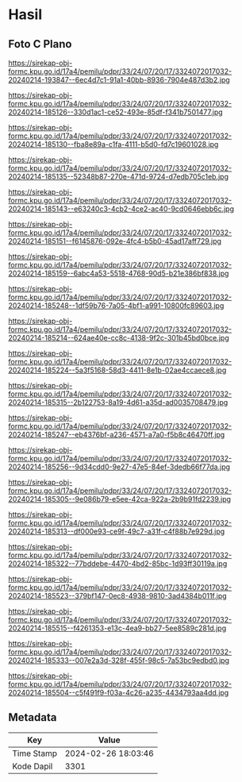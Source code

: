 # Hasil

## Foto C Plano

https://sirekap-obj-formc.kpu.go.id/17a4/pemilu/pdpr/33/24/07/20/17/3324072017032-20240214-193847--6ec4d7c1-91a1-40bb-8936-7904e487d3b2.jpg

https://sirekap-obj-formc.kpu.go.id/17a4/pemilu/pdpr/33/24/07/20/17/3324072017032-20240214-185126--330d1ac1-ce52-493e-85df-f341b7501477.jpg

https://sirekap-obj-formc.kpu.go.id/17a4/pemilu/pdpr/33/24/07/20/17/3324072017032-20240214-185130--fba8e89a-c1fa-4111-b5d0-fd7c19601028.jpg

https://sirekap-obj-formc.kpu.go.id/17a4/pemilu/pdpr/33/24/07/20/17/3324072017032-20240214-185135--52348b87-270e-471d-9724-d7edb705c1eb.jpg

https://sirekap-obj-formc.kpu.go.id/17a4/pemilu/pdpr/33/24/07/20/17/3324072017032-20240214-185143--e63240c3-4cb2-4ce2-ac40-9cd0646ebb6c.jpg

https://sirekap-obj-formc.kpu.go.id/17a4/pemilu/pdpr/33/24/07/20/17/3324072017032-20240214-185151--f6145876-092e-4fc4-b5b0-45ad17aff729.jpg

https://sirekap-obj-formc.kpu.go.id/17a4/pemilu/pdpr/33/24/07/20/17/3324072017032-20240214-185159--6abc4a53-5518-4768-90d5-b21e386bf838.jpg

https://sirekap-obj-formc.kpu.go.id/17a4/pemilu/pdpr/33/24/07/20/17/3324072017032-20240214-185248--1df59b76-7a05-4bf1-a991-10800fc89603.jpg

https://sirekap-obj-formc.kpu.go.id/17a4/pemilu/pdpr/33/24/07/20/17/3324072017032-20240214-185214--624ae40e-cc8c-4138-9f2c-301b45bd0bce.jpg

https://sirekap-obj-formc.kpu.go.id/17a4/pemilu/pdpr/33/24/07/20/17/3324072017032-20240214-185224--5a3f5168-58d3-4411-8e1b-02ae4ccaece8.jpg

https://sirekap-obj-formc.kpu.go.id/17a4/pemilu/pdpr/33/24/07/20/17/3324072017032-20240214-185315--2b122753-8a19-4d61-a35d-ad0035708479.jpg

https://sirekap-obj-formc.kpu.go.id/17a4/pemilu/pdpr/33/24/07/20/17/3324072017032-20240214-185247--eb4376bf-a236-4571-a7a0-f5b8c46470ff.jpg

https://sirekap-obj-formc.kpu.go.id/17a4/pemilu/pdpr/33/24/07/20/17/3324072017032-20240214-185256--9d34cdd0-9e27-47e5-84ef-3dedb66f77da.jpg

https://sirekap-obj-formc.kpu.go.id/17a4/pemilu/pdpr/33/24/07/20/17/3324072017032-20240214-185305--9e086b79-e5ee-42ca-922a-2b9b91fd2239.jpg

https://sirekap-obj-formc.kpu.go.id/17a4/pemilu/pdpr/33/24/07/20/17/3324072017032-20240214-185313--df000e93-ce9f-49c7-a31f-c4f88b7e929d.jpg

https://sirekap-obj-formc.kpu.go.id/17a4/pemilu/pdpr/33/24/07/20/17/3324072017032-20240214-185322--77bddebe-4470-4bd2-85bc-1d93ff30119a.jpg

https://sirekap-obj-formc.kpu.go.id/17a4/pemilu/pdpr/33/24/07/20/17/3324072017032-20240214-185523--379bf147-0ec8-4938-9810-3ad4384b011f.jpg

https://sirekap-obj-formc.kpu.go.id/17a4/pemilu/pdpr/33/24/07/20/17/3324072017032-20240214-185515--f4261353-e13c-4ea9-bb27-5ee8589c281d.jpg

https://sirekap-obj-formc.kpu.go.id/17a4/pemilu/pdpr/33/24/07/20/17/3324072017032-20240214-185333--007e2a3d-328f-455f-98c5-7a53bc9edbd0.jpg

https://sirekap-obj-formc.kpu.go.id/17a4/pemilu/pdpr/33/24/07/20/17/3324072017032-20240214-185504--c5f491f9-f03a-4c26-a235-4434793aa4dd.jpg


## Metadata

| Key        | Value               |
| ---------- | ------------------- |
| Time Stamp | 2024-02-26 18:03:46 |
| Kode Dapil | 3301                |



